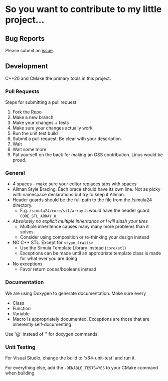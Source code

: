 # So you want to contribute to my little project...

## Bug Reports

Please submit an [issue](https://github.com/raging-loon/Simula-24/issues).

## Development

C++20 and CMake the primary tools in this project.

### Pull Requests
Steps for submitting a pull request
1. Fork the Repo
2. Make a new branch
3. Make your changes + tests
4. Make sure your changes actually work
5. Run the unit test build
6. Submit a pull request. Be clear with your description.
7. Wait
7. Wait some more
8. Pat yourself on the back for making an OSS contribution. Linus would be proud.

### General

- 4 spaces - make sure your editor replaces tabs with spaces
- Allman Style Bracing. Each brace should have its own line. 
    Not as picky with namespace declarations but try to keep it Allman.
- Header guards should be the full path to the file from the /simula24 directory.
    -   E.g. `/simula24/core/stl/array.h` would have the header guard `CORE_STL_ARRAY_H_`
- *Absolutely no explicit multiple inheritance or I will slash your tires*
    -  Multiple inheritence causes many many more problems than it solves. 
    -  Consider using composition or re-thinking your design instead
- NO C++ STL. Except for `<type_traits>`
    - Use the Simula Template Library instead (`core/stl`)
    - Exceptions can be made until an appropriate template class is made for what ever you are doing
- No exceptions
    - Favor return codes/booleans instead

### Documentation
We are using Doxygen to generate documentation. 
Make sure every 
- Class
- Function
- Variable
- Macro
Is appropriately documented. Exceptions are those that are inherently self-documenting

Use '@' instead of '\' for doxygen commands.

### Unit Testing

For Visual Studio, change the build to 'x64-unit-test' and run it.

For everything else, add the `-DENABLE_TESTS=YES` to your CMake command when building.

